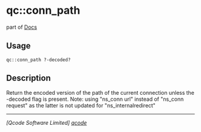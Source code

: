 qc::conn_path
=============

part of [Docs](../index.md)

Usage
-----
`qc::conn_path ?-decoded?`

Description
-----------
Return the encoded version of the path of the current connection unless the -decoded flag is present.
Note: using "ns_conn url" instead of "ns_conn request" as the latter is not updated for "ns_internalredirect"

----------------------------------
*[Qcode Software Limited] [qcode]*

[qcode]: http://www.qcode.co.uk "Qcode Software"